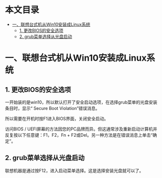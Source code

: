 本文目录
=================

* [一、联想台式机从Win10安装成Linux系统](#一联想台式机从win10安装成linux系统)
   * [1. 更改BIOS的安全选项](#1-更改bios的安全选项)
   * [2. grub菜单选择从光盘启动](#2-grub菜单选择从光盘启动)

# 一、联想台式机从Win10安装成Linux系统
## 1. 更改BIOS的安全选项
一开始装的是win10，所以默认打开了安全启动选项，在选择grub菜单的光盘安装条目时，显示“ Secure Boot Violation”错误消息。

所以需要在开机时按F1进入BIOS界面，关闭安全启动。

访问BIOS / UEFI屏幕的方法因您的PC品牌而异。但这通常涉及重新启动计算机并反复按以下任意键：F1，F2，Fn + F2或Del。另一种方法是在错误消息上单击“确定”。

## 2. grub菜单选择从光盘启动
联想机器是通过按F12，进入启动菜单选择。这是选择安装光盘就可以了。
